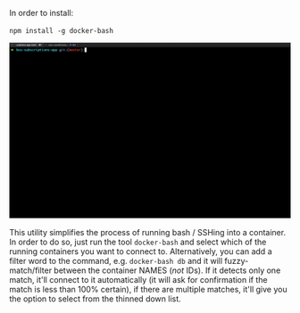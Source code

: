 In order to install:

`npm install -g docker-bash`

![](https://raw.githubusercontent.com/Copperdust/docker-bash/master/example.gif)

This utility simplifies the process of running bash / SSHing into a container. In order to do so, just run the tool `docker-bash` and select which of the running containers you want to connect to. Alternatively, you can add a filter word to the command, e.g. `docker-bash db` and it will fuzzy-match/filter between the container NAMES (_not_ IDs). If it detects only one match, it'll connect to it automatically (it will ask for confirmation if the match is less than 100% certain), if there are multiple matches, it'll give you the option to select from the thinned down list.